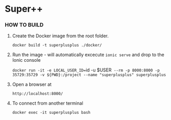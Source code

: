 # Super++

### HOW TO BUILD

1. Create the Docker image from the root folder.

   `docker build -t superplusplus ./docker/`

2. Run the image - will automatically excecute `ionic serve` and drop to the Ionic console

   `docker run -it -e LOCAL_USER_ID=`id -u $USER` --rm -p 8000:8000 -p 35729:35729 -v ${PWD}:/project --name "superplusplus" superplusplus`

3. Open a browser at

   `http://localhost:8000/`

4. To connect from another terminal

   `docker exec -it superplusplus bash`
